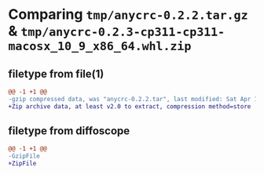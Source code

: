 # Comparing `tmp/anycrc-0.2.2.tar.gz` & `tmp/anycrc-0.2.3-cp311-cp311-macosx_10_9_x86_64.whl.zip`

## filetype from file(1)

```diff
@@ -1 +1 @@
-gzip compressed data, was "anycrc-0.2.2.tar", last modified: Sat Apr 13 19:45:31 2024, max compression
+Zip archive data, at least v2.0 to extract, compression method=store
```

## filetype from diffoscope

```diff
@@ -1 +1 @@
-GzipFile
+ZipFile
```

